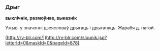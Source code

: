 ### Дрыг
**выклічнік, размоўнае, выказнік**

Ужыв. у значэнні дзеясловаў дрыгаць і дрыгануць. Жарабя д. нагой.

<a rel="author">[http://rv-blr.com/](http://rv-blr.com/slounik.jsp?letterId=0&maskId=0&pageId=878)</a>
